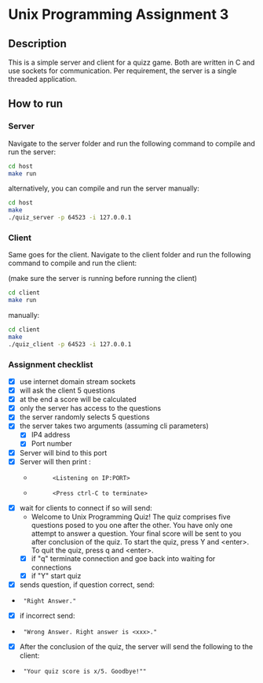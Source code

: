 # Unix Programming Assignment 3

## Description

This is a simple server and client for a quizz game. Both are written in C and use sockets for communication.
Per requirement, the server is a single threaded application.

## How to run

### Server

Navigate to the server folder and run the following command to compile and run the server:

```bash
cd host
make run
```

alternatively, you can compile and run the server manually:

```bash
cd host
make
./quiz_server -p 64523 -i 127.0.0.1
```

### Client

Same goes for the client. Navigate to the client folder and run the following command to compile and run the client:

(make sure the server is running before running the client)

```bash
cd client
make run
```

manually:

```bash
cd client
make
./quiz_client -p 64523 -i 127.0.0.1
```

### Assignment checklist

- [X] use internet domain stream sockets
- [X] will ask the client 5 questions
- [X] at the end a score will be calculated
- [X] only the server has access to the questions
- [X] the server randomly selects 5 questions
- [X] the server takes two arguments (assuming cli parameters)
    - [X] IP4 address
    - [X] Port number
- [X] Server will bind to this port
- [X] Server will then print :
    -           <Listening on IP:PORT>
    -           <Press ctrl-C to terminate>
- [X] wait for clients to connect if so will send:
    - Welcome to Unix Programming Quiz! The quiz comprises five questions posed to you one after the other. You have only one attempt to answer a question. Your final score will be sent to you after conclusion of the quiz. To start the quiz, press Y and \<enter>. To quit the quiz, press q and \<enter>.
    - [X] if  "q" terminate connection and goe back into waiting for connections
    - [X] if "Y" start quiz
- [X] sends question, if question correct, send:
-      "Right Answer." 
- [X] if incorrect send:
-      "Wrong Answer. Right answer is <xxx>."
- [X] After the conclusion of the quiz, the server will send the following to the client:
-      "Your quiz score is x/5. Goodbye!""